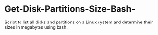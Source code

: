 # Get-Disk-Partitions-Size-Bash-
Script to list all disks and partitions on a Linux system and determine their sizes in megabytes using bash.
